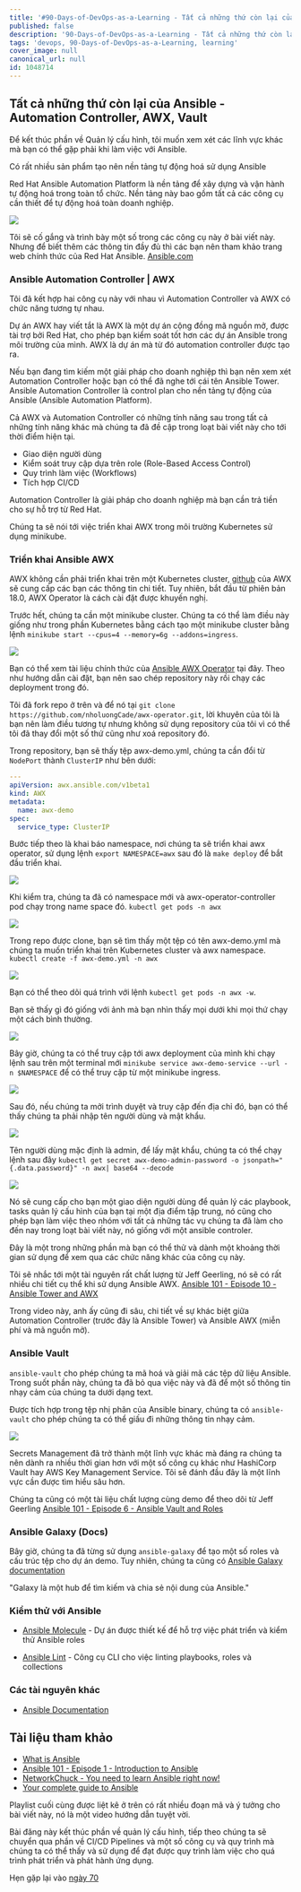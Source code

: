 ```yaml
---
title: '#90-Days-of-DevOps-as-a-Learning - Tất cả những thứ còn lại của Ansible - Automation Controller, AWX, Vault - Ngày 69'
published: false
description: '90-Days-of-DevOps-as-a-Learning - Tất cả những thứ còn lại của Ansible - Automation Controller, AWX, Vault'
tags: 'devops, 90-Days-of-DevOps-as-a-Learning, learning'
cover_image: null
canonical_url: null
id: 1048714
---
```


## Tất cả những thứ còn lại của Ansible - Automation Controller, AWX, Vault

Để kết thúc phần về Quản lý cấu hình, tôi muốn xem xét các lĩnh vực khác mà bạn có thể gặp phải khi làm việc với Ansible.

Có rất nhiều sản phẩm tạo nên nền tảng tự động hoá sử dụng Ansible

Red Hat Ansible Automation Platform là nền tảng để xây dựng và vận hành tự động hoá trong toàn tổ chức. Nền tảng này bao gồm tất cả các công cụ cần thiết để tự động hoá toàn doanh nghiệp.

![](../../Days/Images/Day69_config1.png)

Tôi sẽ cố gắng và trình bày một số trong các công cụ này ở bài viết này. Nhưng để biết thêm các thông tin đầy đủ thì các bạn nên tham khảo trang web chính thức của Red Hat Ansible. [Ansible.com](https://www.ansible.com/?hsLang=en-us)

### Ansible Automation Controller | AWX

Tôi đã kết hợp hai công cụ này với nhau vì Automation Controller và AWX có chức năng tương tự nhau.

Dự án AWX hay viết tắt là AWX là một dự án cộng đồng mã nguồn mở, được tài trợ bởi Red Hat, cho phép bạn kiểm soát tốt hơn các dự án Ansible trong môi trường của mình. AWX là dự án mà từ đó automation controller được tạo ra.

Nếu bạn đang tìm kiếm một giải pháp cho doanh nghiệp thì bạn nên xem xét Automation Controller hoặc bạn có thể đã nghe tới cái tên Ansible Tower. Ansible Automation Controller là control plan cho nền tảng tự động của Ansible (Ansible Automation Platform).

Cả AWX và Automation Controller có những tính năng sau trong tất cả những tính năng khác mà chúng ta đã đề cập trong loạt bài viết này cho tới thời điểm hiện tại.

- Giao diện người dùng
- Kiểm soát truy cập dựa trên role (Role-Based Access Control)
- Quy trình làm việc (Workflows)
- Tích hợp CI/CD

Automation Controller là giải pháp cho doanh nghiệp mà bạn cần trả tiền cho sự hỗ trợ từ Red Hat.

Chúng ta sẽ nói tới việc triển khai AWX trong môi trường Kubernetes sử dụng minikube.

### Triển khai Ansible AWX

AWX không cần phải triển khai trên một Kubernetes cluster, [github](https://github.com/ansible/awx) của AWX sẽ cung cấp các bạn các thông tin chi tiết. Tuy nhiên, bắt đầu từ phiên bản 18.0, AWX Operator là cách cài đặt được khuyến nghị.

Trước hết, chúng ta cần một minikube cluster. Chúng ta có thể làm điều này giống như trong phần Kubernetes bằng cách tạo một minikube cluster bằng lệnh `minikube start --cpus=4 --memory=6g --addons=ingress`.

![](../../Days/Images/Day69_config2.png)

Bạn có thể xem tài liệu chính thức của [Ansible AWX Operator](https://github.com/ansible/awx-operator) tại đây. Theo như hướng dẫn cài đặt, bạn nên sao chép repository này rồi chạy các deployment trong đó.

Tôi đã fork repo ở trên và để nó tại `git clone https://github.com/nholuongCade/awx-operator.git`, lời khuyên của tôi là bạn nên làm điều tương tự nhưng không sử dụng repository của tôi vì có thể tôi đã thay đổi một số thứ cũng như xoá repository đó.

Trong repository, bạn sẽ thấy tệp awx-demo.yml, chúng ta cần đổi từ `NodePort` thành `ClusterIP` như bên dưới:

```Yaml
---
apiVersion: awx.ansible.com/v1beta1
kind: AWX
metadata:
  name: awx-demo
spec:
  service_type: ClusterIP
```

Bước tiếp theo là khai báo namespace, nơi chúng ta sẽ triển khai awx operator, sử dụng lệnh `export NAMESPACE=awx` sau đó là `make deploy` để bắt đầu triển khai.

![](../../Days/Images/Day69_config3.png)

Khi kiểm tra, chúng ta đã có namespace mới và awx-operator-controller pod chạy trong name space đó. `kubectl get pods -n awx`

![](../../Days/Images/Day69_config4.png)

Trong repo được clone, bạn sẽ tìm thấy một tệp có tên awx-demo.yml mà chúng ta muốn triển khai trên Kubernetes cluster và awx namespace. `kubectl create -f awx-demo.yml -n awx`

![](../../Days/Images/Day69_config5.png)

Bạn có thể theo dõi quá trình với lệnh `kubectl get pods -n awx -w`.

Bạn sẽ thấy gì đó giống với ảnh mà bạn nhìn thấy mọi dưới khi mọi thứ chạy một cách bình thường.

![](../../Days/Images/Day69_config6.png)

Bây giờ, chúng ta có thể truy cập tới awx deployment của mình khi chạy lệnh sau trên một terminal mới `minikube service awx-demo-service --url -n $NAMESPACE` để có thể truy cập từ một minikube ingress.

![](../../Days/Images/Day69_config7.png)

Sau đó, nếu chúng ta mởi trình duyệt và truy cập đến địa chỉ đó, bạn có thể thấy chúng ta phải nhập tên người dùng và mật khẩu.

![](../../Days/Images/Day69_config8.png)

Tên người dùng mặc định là admin, để lấy mật khẩu, chúng ta có thể chạy lệnh sau đây `kubectl get secret awx-demo-admin-password -o jsonpath="{.data.password}" -n awx| base64 --decode`

![](../../Days/Images/Day69_config9.png)

Nó sẽ cung cấp cho bạn một giao diện người dùng để quản lý các playbook, tasks quản lý cấu hình của bạn tại một địa điểm tập trung, nó cũng cho phép bạn làm việc theo nhóm với tất cả những tác vụ chúng ta đã làm cho đến nay trong loạt bài viết này, nó giống với một ansible controler.

Đây là một trong những phần mà bạn có thể thử và dành một khoảng thời gian sử dụng để xem qua các chức năng khác của công cụ này.

Tôi sẽ nhắc tới một tài nguyên rất chất lượng từ Jeff Geerling, nó sẽ có rất nhiều chi tiết cụ thể khi sử dụng Ansible AWX. [Ansible 101 - Episode 10 - Ansible Tower and AWX](https://www.youtube.com/watch?v=iKmY4jEiy_A&t=752s)

Trong video này, anh ấy cũng đi sâu, chi tiết về sự khác biệt giữa Automation Controller (trước đây là Ansible Tower) và Ansible AWX (miễn phí và mã nguồn mở).

### Ansible Vault

`ansible-vault` cho phép chúng ta mã hoá và giải mã các tệp dữ liệu Ansible. Trong suốt phần này, chúng ta đã bỏ qua việc này và đã để một số thông tin nhạy cảm của chúng ta dưới dạng text.

Được tích hợp trong tệp nhị phân của Ansible binary, chúng ta có `ansible-vault` cho phép chúng ta có thể giấu đi những thông tin nhạy cảm.

![](../../Days/Images/Day69_config10.png)

Secrets Management đã trở thành một lĩnh vực khác mà đáng ra chúng ta nên dành ra nhiều thời gian hơn với một số công cụ khác như HashiCorp Vault hay AWS Key Management Service. Tôi sẽ đánh đầu đây là một lĩnh vực cần được tìm hiểu sâu hơn.

Chúng ta cũng có một tài liệu chất lượng cùng demo để theo dõi từ Jeff Geerling [Ansible 101 - Episode 6 - Ansible Vault and Roles](https://www.youtube.com/watch?v=JFweg2dUvqM)

### Ansible Galaxy (Docs)

Bây giờ, chúng ta đã từng sử dụng `ansible-galaxy` để tạo một số roles và cấu trúc tệp cho dự án demo. Tuy nhiên, chúng ta cũng có [Ansible Galaxy documentation](https://galaxy.ansible.com/docs/)

"Galaxy là một hub để tìm kiếm và chia sẻ nội dung của Ansible."

### Kiểm thử với Ansible

- [Ansible Molecule](https://molecule.readthedocs.io/en/latest/) - Dự án được thiết kế để hỗ trợ việc phát triển và kiểm thử Ansible roles

- [Ansible Lint](https://ansible-lint.readthedocs.io/en/latest/) - Công cụ CLI cho việc linting playbooks, roles và collections

### Các tài nguyên khác

- [Ansible Documentation](https://docs.ansible.com/ansible/latest/index.html)

## Tài liệu tham khảo

- [What is Ansible](https://www.youtube.com/watch?v=1id6ERvfozo)
- [Ansible 101 - Episode 1 - Introduction to Ansible](https://www.youtube.com/watch?v=goclfp6a2IQ)
- [NetworkChuck - You need to learn Ansible right now!](https://www.youtube.com/watch?v=5hycyr-8EKs&t=955s)
- [Your complete guide to Ansible](https://www.youtube.com/playlist?list=PLnFWJCugpwfzTlIJ-JtuATD2MBBD7_m3u)

Playlist cuối cùng được liệt kê ở trên có rất nhiều đoạn mã và ý tưởng cho bài viết này, nó là một video hướng dẫn tuyệt vời.

Bài đăng này kết thúc phần về quản lý cấu hình, tiếp theo chúng ta sẽ chuyển qua phần về CI/CD Pipelines và một số công cụ và quy trình mà chúng ta có thể thấy và sử dụng để đạt được quy trình làm việc cho quá trình phát triển và phát hành ứng dụng.

Hẹn gặp lại vào [ngày 70](day70.md)
